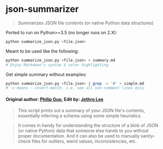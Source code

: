 json-summarizer
===============

> Summarizes JSON file contents (or native Python data structures)

Ported to run on Python>=3.5 (no longer runs on 2.X):

```sh
python summarize_json.py <file.json>
```

Meant to be used like the following:

```sh
python summarize_json.py <file.json> > summary.md
# Enjoy Markdown's syntax & color highlighting
```

Get simple summary without examples:

```sh
python summarize_json.py <file.json> | grep -v '#' > simple.md
# -v means --invert-match, i.e. see all non-comment lines only
```

#### Original author: [Philip Guo](https://github.com/pgbovine), Edit by: [Jethro Lee](https://github.com/dlemfh)

> This script prints out a summary of your JSON file's contents, essentially inferring a schema using some simple heuristics.

> It comes in handy for understanding the structure of a blob of JSON (or native Python) data that someone else hands to you
without proper documentation. And it can also be used to manually sanity-check files for
outliers, weird values, inconsistencies, etc.
